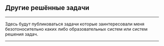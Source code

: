 ## Другие решённые задачи

---
Здесь будут публиковаться задачи которые заинтересовали меня безотоносительно каких либо образовательных систем или систем решения задач.

---
